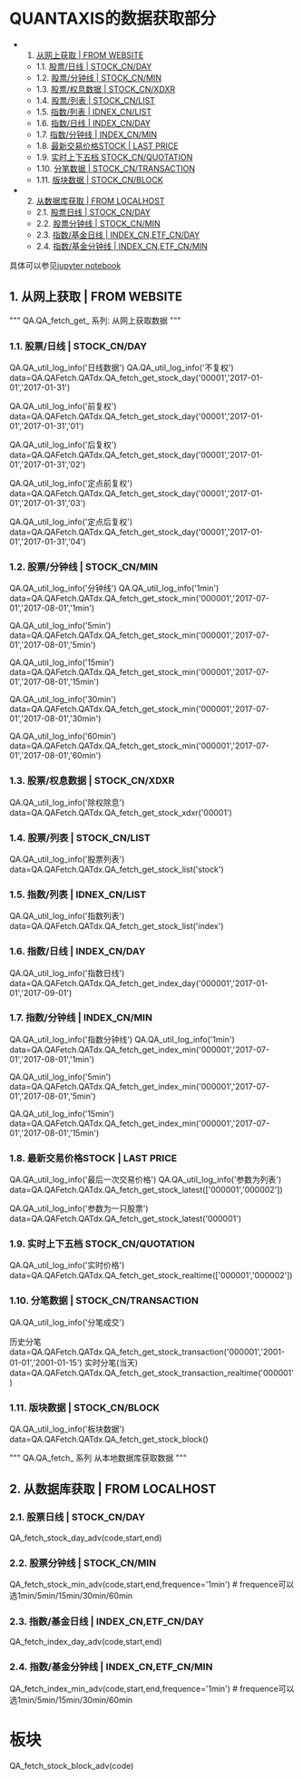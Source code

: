 # QUANTAXIS的数据获取部分

<!-- vscode-markdown-toc -->
* 1. [从网上获取 | FROM WEBSITE](#FROMWEBSITE)
	* 1.1. [股票/日线 | STOCK_CN/DAY](#STOCK_CNDAY)
	* 1.2. [股票/分钟线 | STOCK_CN/MIN](#STOCK_CNMIN)
	* 1.3. [股票/权息数据 | STOCK_CN/XDXR](#STOCK_CNXDXR)
	* 1.4. [股票/列表 | STOCK_CN/LIST](#STOCK_CNLIST)
	* 1.5. [指数/列表 | IDNEX_CN/LIST](#IDNEX_CNLIST)
	* 1.6. [指数/日线 | INDEX_CN/DAY](#INDEX_CNDAY)
	* 1.7. [指数/分钟线 | INDEX_CN/MIN](#INDEX_CNMIN)
	* 1.8. [最新交易价格STOCK | LAST PRICE](#STOCKLASTPRICE)
	* 1.9. [实时上下五档 STOCK_CN/QUOTATION](#STOCK_CNQUOTATION)
	* 1.10. [分笔数据 | STOCK_CN/TRANSACTION](#STOCK_CNTRANSACTION)
	* 1.11. [版块数据 | STOCK_CN/BLOCK](#STOCK_CNBLOCK)
* 2. [从数据库获取 | FROM LOCALHOST](#FROMLOCALHOST)
	* 2.1. [股票日线 | STOCK_CN/DAY](#STOCK_CNDAY-1)
	* 2.2. [股票分钟线 | STOCK_CN/MIN](#STOCK_CNMIN-1)
	* 2.3. [指数/基金日线 | INDEX_CN,ETF_CN/DAY](#INDEX_CNETF_CNDAY)
	* 2.4. [指数/基金分钟线 | INDEX_CN,ETF_CN/MIN](#INDEX_CNETF_CNMIN)

<!-- vscode-markdown-toc-config
	numbering=true
	autoSave=true
	/vscode-markdown-toc-config -->
<!-- /vscode-markdown-toc -->

具体可以参见[jupyter notebook](https://github.com/QUANTAXIS/QUANTAXIS/blob/master/jupyterexample/QAFetch.ipynb)


##  1. <a name='FROMWEBSITE'></a>从网上获取 | FROM WEBSITE
"""
QA.QA_fetch_get_  系列:
从网上获取数据
"""

###  1.1. <a name='STOCK_CNDAY'></a>股票/日线 | STOCK_CN/DAY
QA.QA_util_log_info('日线数据')
QA.QA_util_log_info('不复权')  
data=QA.QAFetch.QATdx.QA_fetch_get_stock_day('00001','2017-01-01','2017-01-31')

QA.QA_util_log_info('前复权')
data=QA.QAFetch.QATdx.QA_fetch_get_stock_day('00001','2017-01-01','2017-01-31','01')

QA.QA_util_log_info('后复权')
data=QA.QAFetch.QATdx.QA_fetch_get_stock_day('00001','2017-01-01','2017-01-31','02')

QA.QA_util_log_info('定点前复权')
data=QA.QAFetch.QATdx.QA_fetch_get_stock_day('00001','2017-01-01','2017-01-31','03')


QA.QA_util_log_info('定点后复权')
data=QA.QAFetch.QATdx.QA_fetch_get_stock_day('00001','2017-01-01','2017-01-31','04')


###  1.2. <a name='STOCK_CNMIN'></a>股票/分钟线 | STOCK_CN/MIN

QA.QA_util_log_info('分钟线')
QA.QA_util_log_info('1min')
data=QA.QAFetch.QATdx.QA_fetch_get_stock_min('000001','2017-07-01','2017-08-01','1min')

QA.QA_util_log_info('5min')
data=QA.QAFetch.QATdx.QA_fetch_get_stock_min('000001','2017-07-01','2017-08-01','5min')

QA.QA_util_log_info('15min')
data=QA.QAFetch.QATdx.QA_fetch_get_stock_min('000001','2017-07-01','2017-08-01','15min')

QA.QA_util_log_info('30min')
data=QA.QAFetch.QATdx.QA_fetch_get_stock_min('000001','2017-07-01','2017-08-01','30min')

QA.QA_util_log_info('60min')
data=QA.QAFetch.QATdx.QA_fetch_get_stock_min('000001','2017-07-01','2017-08-01','60min')



###  1.3. <a name='STOCK_CNXDXR'></a>股票/权息数据 | STOCK_CN/XDXR

QA.QA_util_log_info('除权除息')
data=QA.QAFetch.QATdx.QA_fetch_get_stock_xdxr('00001')



###  1.4. <a name='STOCK_CNLIST'></a>股票/列表 | STOCK_CN/LIST

QA.QA_util_log_info('股票列表')
data=QA.QAFetch.QATdx.QA_fetch_get_stock_list('stock')


###  1.5. <a name='IDNEX_CNLIST'></a>指数/列表 | IDNEX_CN/LIST

QA.QA_util_log_info('指数列表')
data=QA.QAFetch.QATdx.QA_fetch_get_stock_list('index')

###  1.6. <a name='INDEX_CNDAY'></a>指数/日线 | INDEX_CN/DAY

QA.QA_util_log_info('指数日线')
data=QA.QAFetch.QATdx.QA_fetch_get_index_day('000001','2017-01-01','2017-09-01')

###  1.7. <a name='INDEX_CNMIN'></a>指数/分钟线 | INDEX_CN/MIN

QA.QA_util_log_info('指数分钟线')
QA.QA_util_log_info('1min')
data=QA.QAFetch.QATdx.QA_fetch_get_index_min('000001','2017-07-01','2017-08-01','1min')


QA.QA_util_log_info('5min')
data=QA.QAFetch.QATdx.QA_fetch_get_index_min('000001','2017-07-01','2017-08-01','5min')


QA.QA_util_log_info('15min')
data=QA.QAFetch.QATdx.QA_fetch_get_index_min('000001','2017-07-01','2017-08-01','15min')


###  1.8. <a name='STOCKLASTPRICE'></a>最新交易价格STOCK | LAST PRICE
QA.QA_util_log_info('最后一次交易价格')
QA.QA_util_log_info('参数为列表')
data=QA.QAFetch.QATdx.QA_fetch_get_stock_latest(['000001','000002'])


QA.QA_util_log_info('参数为一只股票')
data=QA.QAFetch.QATdx.QA_fetch_get_stock_latest('000001')


###  1.9. <a name='STOCK_CNQUOTATION'></a>实时上下五档 STOCK_CN/QUOTATION
QA.QA_util_log_info('实时价格')
data=QA.QAFetch.QATdx.QA_fetch_get_stock_realtime(['000001','000002'])

###  1.10. <a name='STOCK_CNTRANSACTION'></a>分笔数据 | STOCK_CN/TRANSACTION
QA.QA_util_log_info('分笔成交')

历史分笔
data=QA.QAFetch.QATdx.QA_fetch_get_stock_transaction('000001','2001-01-01','2001-01-15')
实时分笔(当天)
data=QA.QAFetch.QATdx.QA_fetch_get_stock_transaction_realtime('000001')

###  1.11. <a name='STOCK_CNBLOCK'></a>版块数据 | STOCK_CN/BLOCK
QA.QA_util_log_info('板块数据')
data=QA.QAFetch.QATdx.QA_fetch_get_stock_block()


"""
QA.QA_fetch_ 系列 
从本地数据库获取数据
"""

##  2. <a name='FROMLOCALHOST'></a>从数据库获取 | FROM LOCALHOST

###  2.1. <a name='STOCK_CNDAY-1'></a>股票日线 | STOCK_CN/DAY
QA_fetch_stock_day_adv(code,start,end)
###  2.2. <a name='STOCK_CNMIN-1'></a>股票分钟线 | STOCK_CN/MIN
QA_fetch_stock_min_adv(code,start,end,frequence='1min') # frequence可以选1min/5min/15min/30min/60min 
###  2.3. <a name='INDEX_CNETF_CNDAY'></a>指数/基金日线 | INDEX_CN,ETF_CN/DAY
QA_fetch_index_day_adv(code,start,end)
###  2.4. <a name='INDEX_CNETF_CNMIN'></a>指数/基金分钟线 | INDEX_CN,ETF_CN/MIN
QA_fetch_index_min_adv(code,start,end,frequence='1min') # frequence可以选1min/5min/15min/30min/60min 
# 板块
QA_fetch_stock_block_adv(code)

